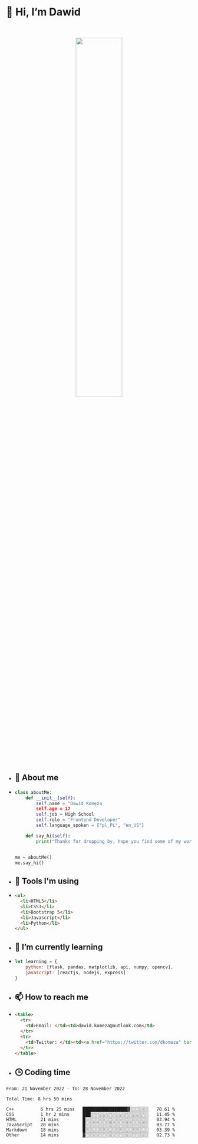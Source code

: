 <h1>👋 Hi, I’m Dawid</h1>
<p align="center">
   <br>
   <br>
   <img src="https://user-images.githubusercontent.com/106035813/169717090-b330e670-ddca-48c9-8b2d-2290dfb78111.png" width="50%">
   <br>
   <br>
</p>



- <h2>💁 About me</h2>
- ```Python
  class aboutMe:
      def __init__(self):
          self.name = "Dawid Komęza
          self.age = 17
          self.job = High School
          self.role = "Frontend Developer"
          self.language_spoken = ["pl_PL", "en_US"]

      def say_hi(self):
          print("Thanks for dropping by, hope you find some of my work interesting.")


  me = aboutMe()
  me.say_hi()
  ```
  
- <h2>🔨 Tools I'm using</h2>
- ```html
  <ul>
    <li>HTML5</li>
    <li>CSS3</li>
    <li>Bootstrap 5</li>
    <li>Javascript</li>
    <li>Python</li>
  </ul>
  
- <h2>🌱 I’m currently learning</h2>
- ```javascript
  let learning = {
      python: [flask, pandas, matplotlib, api, numpy, opencv],
      javascript: [reactjs, nodejs, express]
  }
  ```
  
- <h2>📫 How to reach me</h2>
- ```html
  <table>
    <tr>
      <td>Email: </td><td>dawid.komeza@outlook.com</td>
    </tr>
    <tr>
      <td>Twitter: </td><td><a href="https://twitter.com/dkomeza" target="_blank">@dkomeza</a></td>
    </tr>
  </table>
  
- <h2>🕒 Coding time</h2>
<!--START_SECTION:waka-->

```text
From: 21 November 2022 - To: 28 November 2022

Total Time: 8 hrs 50 mins

C++          6 hrs 25 mins   █████████████████▓░░░░░░░   70.61 %
CSS          1 hr 2 mins     ███░░░░░░░░░░░░░░░░░░░░░░   11.45 %
HTML         21 mins         █░░░░░░░░░░░░░░░░░░░░░░░░   03.94 %
JavaScript   20 mins         █░░░░░░░░░░░░░░░░░░░░░░░░   03.77 %
Markdown     18 mins         █░░░░░░░░░░░░░░░░░░░░░░░░   03.39 %
Other        14 mins         ▓░░░░░░░░░░░░░░░░░░░░░░░░   02.73 %
```

<!--END_SECTION:waka-->

